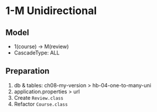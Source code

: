 # 1-M Unidirectional

## Model

* 1(course) -> M(review)
* CascadeType: ALL

## Preparation

1. db & tables: ch08-my-version > hb-04-one-to-many-uni
2. application.properties > url
3. Create `Review.class`
4. Refactor `Course.class`